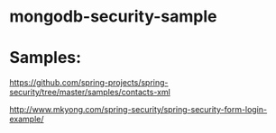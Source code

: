 # mongodb-security-sample


Samples:
===========
https://github.com/spring-projects/spring-security/tree/master/samples/contacts-xml

http://www.mkyong.com/spring-security/spring-security-form-login-example/